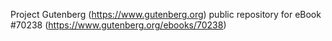 Project Gutenberg (https://www.gutenberg.org) public repository for eBook #70238 (https://www.gutenberg.org/ebooks/70238)
